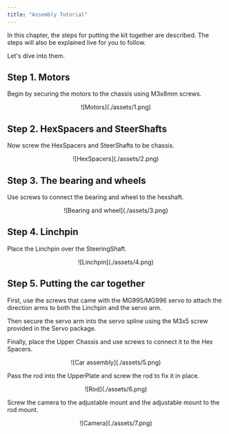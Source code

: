 ```yaml
---
title: "Assembly Tutorial"
---
```


In this chapter, the steps for putting the kit together are described. The steps will also be explained live for you to follow.

Let's dive into them.

## Step 1. Motors

Begin by securing the motors to the chassis using M3x8mm screws.

<div align="center">
![Motors](./assets/1.png)
</div>

## Step 2. HexSpacers and SteerShafts

Now screw the HexSpacers and SteerShafts to be chassis.


<div align="center">
![HexSpacers](./assets/2.png)
</div>

## Step 3. The bearing and wheels

Use screws to connect the bearing and wheel to the hexshaft.

<div align="center">
![Bearing and wheel](./assets/3.png)
</div>

## Step 4. Linchpin

Place the Linchpin over the SteeringShaft.

<div align="center">
![Linchpin](./assets/4.png)
</div>

## Step 5. Putting the car together

First, use the screws that came with the MG995/MG996 servo to attach the direction arms to both the Linchpin and the servo arm.

Then secure the servo arm into the servo spline using the M3x5 screw provided in the Servo package.

Finally, place the Upper Chassis and use screws to connect it to the Hex Spacers.

<div align="center">
![Car assembly](./assets/5.png)
</div>

Pass the rod into the UpperPlate and screw the rod to fix it in place.

<div align="center">
![Rod](./assets/6.png)
</div>

Screw the camera to the adjustable mount and the adjustable mount to the rod mount.

<div align="center">
![Camera](./assets/7.png)
</div>